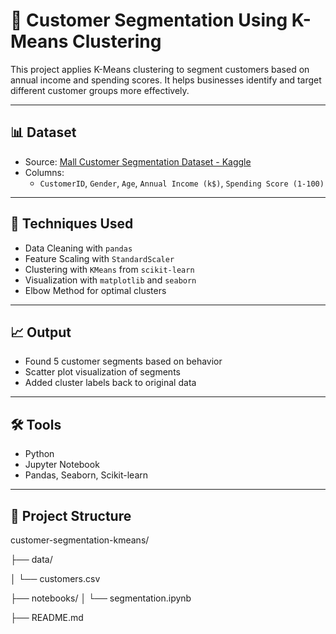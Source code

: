 # 🧠 Customer Segmentation Using K-Means Clustering

This project applies K-Means clustering to segment customers based on annual income and spending scores. It helps businesses identify and target different customer groups more effectively.

---

## 📊 Dataset

- Source: [Mall Customer Segmentation Dataset - Kaggle](https://www.kaggle.com/vjchoudhary7/customer-segmentation-tutorial)
- Columns:
  - `CustomerID`, `Gender`, `Age`, `Annual Income (k$)`, `Spending Score (1-100)`

---

## 🔧 Techniques Used

- Data Cleaning with `pandas`
- Feature Scaling with `StandardScaler`
- Clustering with `KMeans` from `scikit-learn`
- Visualization with `matplotlib` and `seaborn`
- Elbow Method for optimal clusters

---

## 📈 Output

- Found 5 customer segments based on behavior
- Scatter plot visualization of segments
- Added cluster labels back to original data

---

## 🛠️ Tools

- Python
- Jupyter Notebook
- Pandas, Seaborn, Scikit-learn

---

## 📁 Project Structure
customer-segmentation-kmeans/

├── data/

│ └── customers.csv

├── notebooks/
│ └── segmentation.ipynb

├── README.md
